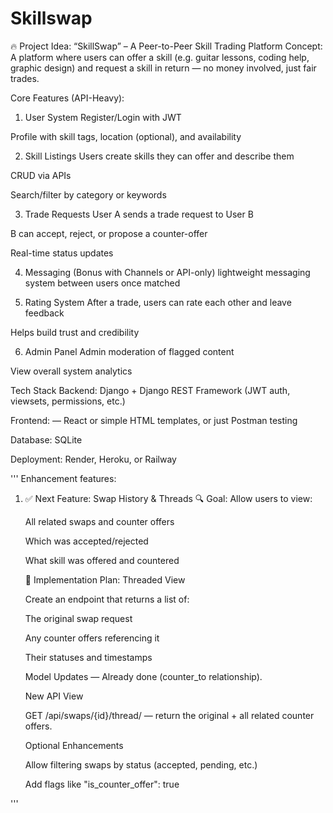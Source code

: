 # Skillswap

🔥 Project Idea: “SkillSwap” – A Peer-to-Peer Skill Trading Platform
Concept:
A platform where users can offer a skill (e.g. guitar lessons, coding help, graphic design) and request a skill in return — no money involved, just fair trades.

Core Features (API-Heavy):

1. User System
   Register/Login with JWT

Profile with skill tags, location (optional), and availability

2. Skill Listings
   Users create skills they can offer and describe them

CRUD via APIs

Search/filter by category or keywords

3. Trade Requests
   User A sends a trade request to User B

B can accept, reject, or propose a counter-offer

Real-time status updates

4. Messaging (Bonus with Channels or API-only)
   lightweight messaging system between users once matched

5. Rating System
   After a trade, users can rate each other and leave feedback

Helps build trust and credibility

6. Admin Panel
   Admin moderation of flagged content

View overall system analytics

Tech Stack
Backend: Django + Django REST Framework (JWT auth, viewsets, permissions, etc.)

Frontend: — React or simple HTML templates, or just Postman testing

Database: SQLite

Deployment: Render, Heroku, or Railway

'''
Enhancement features:

1.  ✅ Next Feature: Swap History & Threads
    🔍 Goal:
    Allow users to view:

    All related swaps and counter offers

    Which was accepted/rejected

    What skill was offered and countered

    🧩 Implementation Plan:
    Threaded View

    Create an endpoint that returns a list of:

    The original swap request

    Any counter offers referencing it

    Their statuses and timestamps

    Model Updates — Already done (counter_to relationship).

    New API View

    GET /api/swaps/{id}/thread/ — return the original + all related counter offers.

    Optional Enhancements

    Allow filtering swaps by status (accepted, pending, etc.)

    Add flags like "is_counter_offer": true

'''
